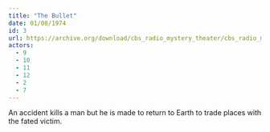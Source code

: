 ```yaml
---
title: "The Bullet"
date: 01/08/1974
id: 3
url: https://archive.org/download/cbs_radio_mystery_theater/cbs_radio_mystery_theater-0001-0050.zip/cbs_radio_mystery_theater-0001-0050%2Fcbsrmt_0003_the_bullet.mp3
actors:
  - 9
  - 10
  - 11
  - 12
  - 2
  - 7
---
```

An accident kills a man but he is made to return to Earth to trade places with the fated victim.